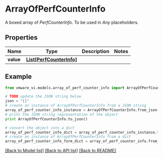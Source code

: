 # ArrayOfPerfCounterInfo

A boxed array of *PerfCounterInfo*. To be used in *Any* placeholders. 

## Properties
Name | Type | Description | Notes
------------ | ------------- | ------------- | -------------
**value** | [**List[PerfCounterInfo]**](PerfCounterInfo.md) |  | 

## Example

```python
from vmware_vi.models.array_of_perf_counter_info import ArrayOfPerfCounterInfo

# TODO update the JSON string below
json = "{}"
# create an instance of ArrayOfPerfCounterInfo from a JSON string
array_of_perf_counter_info_instance = ArrayOfPerfCounterInfo.from_json(json)
# print the JSON string representation of the object
print ArrayOfPerfCounterInfo.to_json()

# convert the object into a dict
array_of_perf_counter_info_dict = array_of_perf_counter_info_instance.to_dict()
# create an instance of ArrayOfPerfCounterInfo from a dict
array_of_perf_counter_info_form_dict = array_of_perf_counter_info.from_dict(array_of_perf_counter_info_dict)
```
[[Back to Model list]](../README.md#documentation-for-models) [[Back to API list]](../README.md#documentation-for-api-endpoints) [[Back to README]](../README.md)


